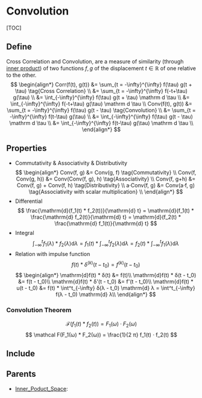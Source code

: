# Convolution

[TOC]

## Define

Cross Correlation and Convolution, are a measure of similarity (through [inner product](./Inner_Poduct_Space.md)) of two functions $f, g$ of the displacement $t \in \mathbb R$ of one relative to the other.
$$
\begin{align*}
Corr(f(t), g(t)) 
&= \sum_{t = -\infty}^{\infty} f(\tau) g(t + \tau)  \tag{Cross Correlation}  \\
&= \sum_{t = -\infty}^{\infty} f(-t+\tau) g(\tau)  \\
&= \int_{-\infty}^{\infty} f(\tau) g(t + \tau) \mathrm d \tau   \\
&= \int_{-\infty}^{\infty} f(-t+\tau) g(\tau) \mathrm d \tau  \\
Conv(f(t), g(t)) 
&= \sum_{t = -\infty}^{\infty} f(\tau) g(t - \tau)  \tag{Convolution}  \\
&= \sum_{t = -\infty}^{\infty} f(t-\tau) g(\tau)  \\
&= \int_{-\infty}^{\infty} f(\tau) g(t - \tau) \mathrm d \tau   \\
&= \int_{-\infty}^{\infty} f(t-\tau) g(\tau) \mathrm d \tau  \\
\end{align*}
$$

## Properties

- Commutativity & Associativity & Distributivity
$$
\begin{align*}
Conv(f, g)  &= Conv(g, f)  \tag{Commutativity}  \\
Conv(f, Conv(g, h))  &= Conv(Conv(f, g), h)  \tag{Associativity}  \\
Conv(f, g+h)  &= Conv(f, g) + Conv(f, h)  \tag{Distributivity}  \\
a·Conv(f, g)  &= Conv(a·f, g)  \tag{Associativity with scalar multiplication}  \\
\end{align*}
$$
- Differential 
$$
\frac{\mathrm{d}(f_1(t) * f_2(t))}{\mathrm{d} t} = \mathrm{d}(f_1(t) * \frac{\mathrm{d} f_2(t)}{\mathrm{d} t} = \mathrm{d}(f_2(t) * \frac{\mathrm{d} f_1(t)}{\mathrm{d} t}
$$
- Integral 
$$
\int^t_{-\infty} f_1(λ) * f_2(λ) \mathrm{d} λ = f_1(t) * \int^t_{-\infty} f_2(λ) \mathrm{d} λ =  f_2(t) * \int^t_{-\infty} f_1(λ) \mathrm{d} λ
$$
- Relation with impulse function
$$
f(t) * δ^{(k)}(t - t_0) = f^{(k)}(t - t_0)
$$
$$
\begin{align*}
\mathrm{d}f(t) * δ(t) &= f(t)\\
\mathrm{d}f(t) * δ(t - t_0) &= f(t - t_0)\\
\mathrm{d}f(t) * δ'(t - t_0) &= f'(t - t_0)\\
\mathrm{d}f(t) * u(t - t_0) &= f(t) * \int^t_{-\infty} δ(λ - t_0) \mathrm{d} λ = \int^t_{-\infty} f(λ - t_0) \mathrm{d} λ\\
\end{align*}
$$

### Convolution Theorem
$$
\mathcal F(f_1(t) * f_2(t)) = F_1(ω) · F_2(ω)
$$
$$
\mathcal F(F_1(ω) * F_2(ω)) = \frac{1}{2 π} f_1(t) · f_2(t)
$$

## Include

## Parents

- [Inner_Poduct_Space](./Inner_Poduct_Space.md): 

